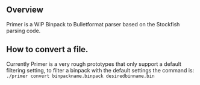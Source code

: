 ## Overview
Primer is a WIP Binpack to Bulletformat parser based on the Stockfish parsing code.

## How to convert a file.
Currently Primer is a very rough prototypes that only support a default filtering setting, to filter a binpack with the default settings the command is:
`./primer convert binpackname.binpack desiredbinname.bin`